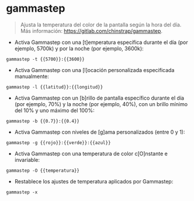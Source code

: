# gammastep

> Ajusta la temperatura del color de la pantalla según la hora del día.
> Más información: <https://gitlab.com/chinstrap/gammastep>.

- Activa Gammastep con una [t]emperatura específica durante el día (por ejemplo, 5700k) y por la noche (por ejemplo, 3600k):

`gammastep -t {{5700}}:{{3600}}`

- Activa Gammastep con una [l]ocación personalizada especificada manualmente:

`gammastep -l {{latitud}}:{{longitud}}`

- Activa Gammastep con un [b]rillo de pantalla específico durante el día (por ejemplo, 70%) y la noche (por ejemplo, 40%), con un brillo mínimo del 10% y uno máximo del 100%:

`gammastep -b {{0.7}}:{{0.4}}`

- Activa Gammastep con niveles de [g]ama personalizados (entre 0 y 1):

`gammastep -g {{rojo}}:{{verde}}:{{azul}}`

- Activa Gammastep con una temperatura de color c[O]nstante e invariable:

`gammastep -O {{temperatura}}`

- Restablece los ajustes de temperatura aplicados por Gammastep:

`gammastep -x`
